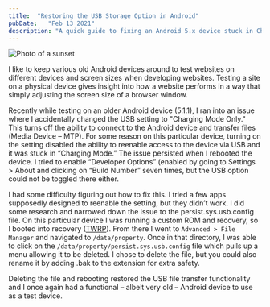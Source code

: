 ```yaml
---
title:  "Restoring the USB Storage Option in Android"
pubDate:   "Feb 13 2021"
description: "A quick guide to fixing an Android 5.x device stuck in Charging Only Mode."
---
```


![Photo of a sunset](/images/android-511.jpg)

I like to keep various old Android devices around to test websites on different devices and screen sizes when developing websites. Testing a site on a physical device gives insight into how a website performs in a way that simply adjusting the screen size of a browser window.

Recently while testing on an older Android device (5.1.1), I ran into an issue where I accidentally changed the USB setting to "Charging Mode Only." This turns off the ability to connect to the Android device and transfer files (Media Device – MTP). For some reason on this particular device, turning on the setting disabled the ability to reenable access to the device via USB and it was stuck in “Charging Mode.” The issue persisted when I rebooted the device. I tried to enable “Developer Options” (enabled by going to Settings > About and clicking on “Build Number” seven times, but the USB option could not be toggled there either.

I had some difficulty figuring out how to fix this. I tried a few apps supposedly designed to reenable the setting, but they didn’t work. I did some research and narrowed down the issue to the persist.sys.usb.config file. On this particular device I was running a custom ROM and recovery, so I booted into recovery ([TWRP](https://twrp.me/)). From there I went to `Advanced > File Manager` and navigated to `/data/property`. Once in that directory, I was able to click on the `/data/property/persist.sys.usb.config` file which pulls up a menu allowing it to be deleted. I chose to delete the file, but you could also rename it by adding .bak to the extension for extra safety.

Deleting the file and rebooting restored the USB file transfer functionality and I once again had a functional – albeit very old – Android device to use as a test device.